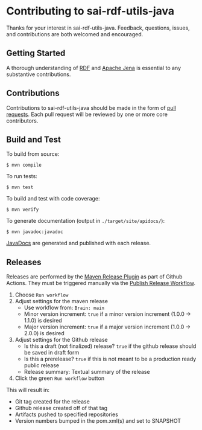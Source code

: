 # Contributing to sai-rdf-utils-java

Thanks for your interest in sai-rdf-utils-java. Feedback, questions, issues, and 
contributions are both welcomed and encouraged.

## Getting Started

A thorough understanding of [RDF](https://www.w3.org/TR/rdf11-primer/) and 
[Apache Jena](https://jena.apache.org/) is essential to any substantive contributions.

## Contributions

Contributions to sai-rdf-utils-java should be made in the form of [pull requests](https://github.com/janeirodigital/sai-rdf-utils-java/pulls). 
Each pull request will be reviewed by one or more core contributors.

## Build and Test

To build from source:

```shell
$ mvn compile
```

To run tests:

```shell
$ mvn test
```

To build and test with code coverage:

```shell
$ mvn verify
```

To generate documentation (output in `./target/site/apidocs/`):

```shell
$ mvn javadoc:javadoc
```

[JavaDocs](https://janeirodigital.github.io/sai-rdf-utils-java/) are generated and published with each release. 

## Releases

Releases are performed by the 
[Maven Release Plugin](https://maven.apache.org/maven-release/maven-release-plugin/) as part
of Github Actions. They must be triggered manually via the
[Publish Release Workflow](https://github.com/janeirodigital/sai-rdf-utils-java/actions/workflows/maven-release.yml).

1. Choose `Run workflow`
1. Adjust settings for the maven release
    * Use workflow from: `Brain: main`
    * Minor version increment: `true` if a minor version increment (1.0.0 -> 1.1.0) is desired
    * Major version increment: `true` if a major version increment (1.0.0 -> 2.0.0) is desired
1. Adjust settings for the Github release
    * Is this a draft (not finalized) release? `true` if the github release should be saved in draft form
    * Is this a prerelease? `true` if this is not meant to be a production ready public release
    * Release summary: Textual summary of the release
1. Click the green `Run workflow` button

This will result in:

* Git tag created for the release
* Github release created off of that tag
* Artifacts pushed to specified repositories 
* Version numbers bumped in the pom.xml(s) and set to SNAPSHOT